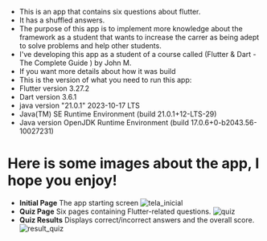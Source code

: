 - This is an app that contains six questions about flutter.
- It has a shuffled answers.
- The purpose of this app is to implement more knowledge about the framework as a student that wants to increase the carrer as being adept to solve problems and help other students.
- I've developing this app as a student of a course called (Flutter & Dart - The Complete Guide ) by John M.
- If you want more details about how it was build
- This is the version of what you need to run this app:
- Flutter version 3.27.2
- Dart version 3.6.1
- java version "21.0.1" 2023-10-17 LTS
- Java(TM) SE Runtime Environment (build 21.0.1+12-LTS-29)
- Java version OpenJDK Runtime Environment (build 17.0.6+0-b2043.56-10027231)

# Here is some images about the app, I hope you enjoy!


- **Initial Page** The app starting screen
![tela_inicial](https://github.com/user-attachments/assets/23079ee6-ba1d-423a-a87a-b60f3fd65f30)
- **Quiz Page** Six pages containing Flutter-related questions.
![quiz](https://github.com/user-attachments/assets/f2b6dcc9-e136-4182-9f04-7cc3f58b1ff3)
- **Quiz Results** Displays correct/incorrect answers and the overall score.
![result_quiz](https://github.com/user-attachments/assets/be28d935-3902-4488-a7e6-896658b7c5f3)
